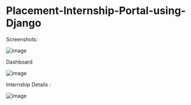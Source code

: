 # Placement-Internship-Portal-using-Django


Screenshots:

![image](https://user-images.githubusercontent.com/70227385/218162857-222114b7-de68-4f4f-97f8-98d63d247150.png)



Dashboard 

![image](https://user-images.githubusercontent.com/70227385/218163112-38fb100c-a20f-4bb8-bf26-1179058aeba3.png)


Internship Details :


![image](https://user-images.githubusercontent.com/70227385/218163741-618443d4-147a-4002-8030-6884cea8a4ce.png)
